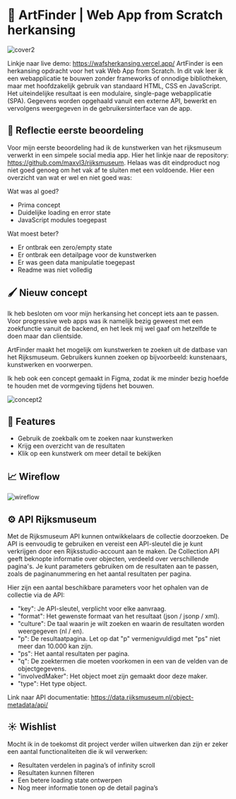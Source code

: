 # 🎨 ArtFinder | Web App from Scratch herkansing

![cover2](https://github.com/maxvl3/WAFSherkansing/assets/94384526/c7413e39-eac4-4470-bd7f-6a7b15cb9567)

Linkje naar live demo: https://wafsherkansing.vercel.app/
ArtFinder is een herkansing opdracht voor het vak Web App from Scratch. In dit vak leer ik een webapplicatie te bouwen zonder frameworks of onnodige bibliotheken, maar met hoofdzakelijk gebruik van standaard HTML, CSS en JavaScript. Het uiteindelijke resultaat is een modulaire, single-page webapplicatie (SPA). Gegevens worden opgehaald vanuit een externe API, bewerkt en vervolgens weergegeven in de gebruikersinterface van de app.

## 💬 Reflectie eerste beoordeling

Voor mijn eerste beoordeling had ik de kunstwerken van het rijksmuseum verwerkt in een simpele social media app. Hier het linkje naar de repository: https://github.com/maxvl3/rijksmuseum. Helaas was dit eindproduct nog niet goed genoeg om het vak af te sluiten met een voldoende. Hier een overzicht van wat er wel en niet goed was:

Wat was al goed?

- Prima concept
- Duidelijke loading en error state
- JavaScript modules toegepast

Wat moest beter?

- Er ontbrak een zero/empty state
- Er ontbrak een detailpage voor de kunstwerken
- Er was geen data manipulatie toegepast
- Readme was niet volledig

## 🖌 Nieuw concept

Ik heb besloten om voor mijn herkansing het concept iets aan te passen. Voor progressive web apps was ik namelijk bezig geweest met een zoekfunctie vanuit de backend, en het leek mij wel gaaf om hetzelfde te doen maar dan clientside.

ArtFinder maakt het mogelijk om kunstwerken te zoeken uit de datbase van het Rijksmuseum. Gebruikers kunnen zoeken op bijvoorbeeld: kunstenaars, kunstwerken en voorwerpen.

Ik heb ook een concept gemaakt in Figma, zodat ik me minder bezig hoefde te houden met de vormgeving tijdens het bouwen.

![concept2](https://github.com/maxvl3/WAFSherkansing/assets/94384526/1c94ec02-6e03-4a28-9491-992c2bc4912a)

## 🔨 Features

- Gebruik de zoekbalk om te zoeken naar kunstwerken
- Krijg een overzicht van de resultaten
- Klik op een kunstwerk om meer detail te bekijken

## 📈 Wireflow

![wireflow](https://github.com/maxvl3/WAFSherkansing/assets/94384526/d8f78174-556a-4a07-9a69-7bdf8bfab889)

## ⚙️ API Rijksmuseum

Met de Rijksmuseum API kunnen ontwikkelaars de collectie doorzoeken. De API is eenvoudig te gebruiken en vereist een API-sleutel die je kunt verkrijgen door een Rijksstudio-account aan te maken. De Collection API geeft beknopte informatie over objecten, verdeeld over verschillende pagina's. Je kunt parameters gebruiken om de resultaten aan te passen, zoals de paginanummering en het aantal resultaten per pagina.

Hier zijn een aantal beschikbare parameters voor het ophalen van de collectie via de API:

- "key": Je API-sleutel, verplicht voor elke aanvraag.
- "format": Het gewenste formaat van het resultaat (json / jsonp / xml).
- "culture": De taal waarin je wilt zoeken en waarin de resultaten worden weergegeven (nl / en).
- "p": De resultaatpagina. Let op dat "p" vermenigvuldigd met "ps" niet meer dan 10.000 kan zijn.
- "ps": Het aantal resultaten per pagina.
- "q": De zoektermen die moeten voorkomen in een van de velden van de objectgegevens.
- "involvedMaker": Het object moet zijn gemaakt door deze maker.
- "type": Het type object.

Link naar API documentatie: https://data.rijksmuseum.nl/object-metadata/api/

## ☀️ Wishlist

Mocht ik in de toekomst dit project verder willen uitwerken dan zijn er zeker een aantal functionaliteiten die ik wil verwerken:

- Resultaten verdelen in pagina’s of infinity scroll
- Resultaten kunnen filteren
- Een betere loading state ontwerpen
- Nog meer informatie tonen op de detail pagina’s


